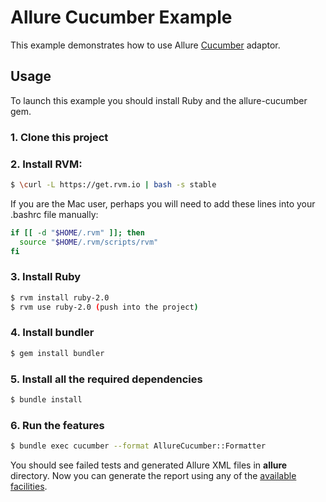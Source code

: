 # Allure Cucumber Example
This example demonstrates how to use Allure [Cucumber](http://cukes.info/) adaptor. 

## Usage
To launch this example you should install Ruby and the allure-cucumber gem. 

### 1. Clone this project

### 2. Install RVM:

```bash
$ \curl -L https://get.rvm.io | bash -s stable
```

If you are the Mac user, perhaps you will need to add these lines into your .bashrc file manually:

```bash
if [[ -d "$HOME/.rvm" ]]; then
  source "$HOME/.rvm/scripts/rvm"
fi
```

### 3. Install Ruby
```bash
$ rvm install ruby-2.0
$ rvm use ruby-2.0 (push into the project)
```

### 4. Install bundler
```bash
$ gem install bundler
```

### 5. Install all the required dependencies
```bash
$ bundle install
```

### 6. Run the features
```bash
$ bundle exec cucumber --format AllureCucumber::Formatter
```
You should see failed tests and generated Allure XML files in **allure** directory. Now you can generate the report using any of the [available facilities](https://github.com/allure-framework/allure-core/wiki#generating-report).
